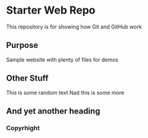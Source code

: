# Starter Web Repo

This repository is for showing how Git and GitHub work

## Purpose

Sample website with plenty of files for demos

## Other Stuff

This is some random text
Nad this is some more

## And yet another heading


### Copyrhight
